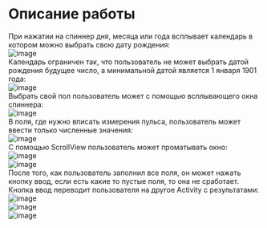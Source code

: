 # Описание работы
При нажатии на спиннер дня, месяца или года всплывает календарь в котором можно выбрать свою дату рождения:  
![image](https://user-images.githubusercontent.com/70998859/139589743-640862df-5849-4b48-9093-863b80e3c982.png)  
Календарь ограничен так, что пользователь не может выбрать датой рождения будущее число, а минимальной датой является 1 января 1901 года:  
![image](https://user-images.githubusercontent.com/70998859/139589845-fed7c4fd-30b6-45fe-a204-337a723787b1.png)  
Выбрать свой пол пользователь может с помощью всплывающего окна спиннера:  
![image](https://user-images.githubusercontent.com/70998859/139589865-e6056b83-230b-42bb-b482-f5044bc004bd.png)  
В поля, где нужно вписать измерения пульса, пользователь может ввести только численные значения:  
![image](https://user-images.githubusercontent.com/70998859/139589894-54faafa1-f7db-466d-a1e6-87dde536b477.png)  
С помощью ScrollView пользователь может проматывать окно:  
![image](https://user-images.githubusercontent.com/70998859/139589640-96836396-8484-439a-9f4d-6968a39979d7.png)  
![image](https://user-images.githubusercontent.com/70998859/139589687-7c97ddae-7632-4a8e-a122-e6605b55a754.png)  
После того, как пользователь заполнил все поля, он может нажать кнопку ввод, если есть какие то пустые поля, то она не сработает.  
Кнопка ввод переводит пользователя на другое Activity с результатами:  
![image](https://user-images.githubusercontent.com/70998859/139594311-7fe2de01-276a-4574-8065-58868319906d.png)  
![image](https://user-images.githubusercontent.com/70998859/139594318-83c2cea8-bc4f-4789-bcd6-b2031e2c9e13.png)  
![image](https://user-images.githubusercontent.com/70998859/139594327-049efe89-b8d5-44ef-ae59-95eb6a1464e3.png)  

